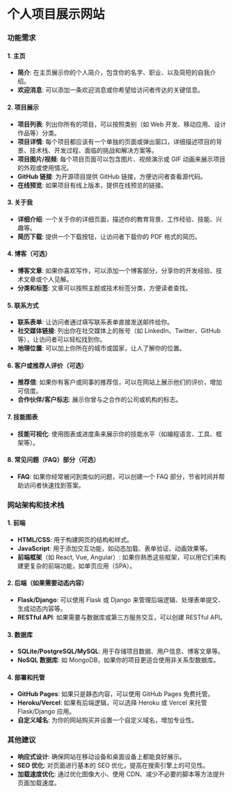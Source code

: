 # 个人项目展示网站

### 功能需求

#### 1. **主页**
   - **简介**: 在主页展示你的个人简介，包含你的名字、职业、以及简短的自我介绍。
   - **欢迎消息**: 可以添加一条欢迎消息或你希望给访问者传达的关键信息。

#### 2. **项目展示**
   - **项目列表**: 列出你所有的项目，可以按照类别（如 Web 开发、移动应用、设计作品等）分类。
   - **项目详情**: 每个项目都应该有一个单独的页面或弹出窗口，详细描述项目的背景、技术栈、开发过程、面临的挑战和解决方案等。
   - **项目图片/视频**: 每个项目页面可以包含图片、视频演示或 GIF 动画来展示项目的外观或使用情况。
   - **GitHub 链接**: 为开源项目提供 GitHub 链接，方便访问者查看源代码。
   - **在线预览**: 如果项目有线上版本，提供在线预览的链接。

#### 3. **关于我**
   - **详细介绍**: 一个关于你的详细页面，描述你的教育背景、工作经验、技能、兴趣等。
   - **简历下载**: 提供一个下载按钮，让访问者下载你的 PDF 格式的简历。

#### 4. **博客（可选）**
   - **博客文章**: 如果你喜欢写作，可以添加一个博客部分，分享你的开发经验、技术文章或个人见解。
   - **分类和标签**: 文章可以按照主题或技术标签分类，方便读者查找。

#### 5. **联系方式**
   - **联系表单**: 让访问者通过填写联系表单直接发送邮件给你。
   - **社交媒体链接**: 列出你在社交媒体上的账号（如 LinkedIn、Twitter、GitHub 等），让访问者可以轻松找到你。
   - **地理位置**: 可以加上你所在的城市或国家，让人了解你的位置。

#### 6. **客户或推荐人评价（可选）**
   - **推荐信**: 如果你有客户或同事的推荐信，可以在网站上展示他们的评价，增加可信度。
   - **合作伙伴/客户标志**: 展示你曾与之合作的公司或机构的标志。

#### 7. **技能图表**
   - **技能可视化**: 使用图表或进度条来展示你的技能水平（如编程语言、工具、框架等）。

#### 8. **常见问题（FAQ）部分（可选）**
   - **FAQ**: 如果你经常被问到类似的问题，可以创建一个 FAQ 部分，节省时间并帮助访问者快速找到答案。

### 网站架构和技术栈

#### 1. **前端**
   - **HTML/CSS**: 用于构建网页的结构和样式。
   - **JavaScript**: 用于添加交互功能，如动态加载、表单验证、动画效果等。
   - **前端框架**（如 React, Vue, Angular）: 如果你熟悉这些框架，可以用它们来构建更复杂的前端功能，如单页应用（SPA）。

#### 2. **后端（如果需要动态内容）**
   - **Flask/Django**: 可以使用 Flask 或 Django 来管理后端逻辑、处理表单提交、生成动态内容等。
   - **RESTful API**: 如果需要与数据库或第三方服务交互，可以创建 RESTful API。

#### 3. **数据库**
   - **SQLite/PostgreSQL/MySQL**: 用于存储项目数据、用户信息、博客文章等。
   - **NoSQL 数据库**: 如 MongoDB，如果你的项目更适合使用非关系型数据库。

#### 4. **部署和托管**
   - **GitHub Pages**: 如果只是静态内容，可以使用 GitHub Pages 免费托管。
   - **Heroku/Vercel**: 如果有后端逻辑，可以选择 Heroku 或 Vercel 来托管 Flask/Django 应用。
   - **自定义域名**: 为你的网站购买并设置一个自定义域名，增加专业性。

### 其他建议

- **响应式设计**: 确保网站在移动设备和桌面设备上都能良好展示。
- **SEO 优化**: 对页面进行基本的 SEO 优化，提高在搜索引擎上的可见性。
- **加载速度优化**: 通过优化图像大小、使用 CDN、减少不必要的脚本等方法提升页面加载速度。
